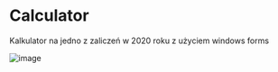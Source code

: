 # Calculator
Kalkulator na jedno z zaliczeń w 2020 roku z użyciem windows forms


![image](https://user-images.githubusercontent.com/82273766/165354165-669a95c7-aa72-4188-93c4-569ecedd391f.png)

